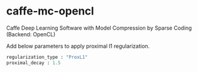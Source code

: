 # caffe-mc-opencl
Caffe Deep Learning Software with Model Compression by Sparse Coding (Backend: OpenCL)



Add below parameters to apply proximal l1 regularization.

```protobuf
regularization_type : "ProxL1"
proximal_decay : 1.5
```

